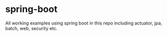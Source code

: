 # spring-boot
All working examples using spring boot in this repo including actuator, jpa, batch, web, security etc.
